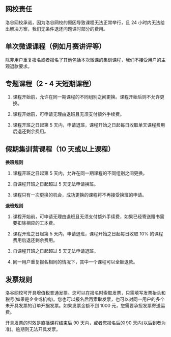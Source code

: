 ## 网校责任

洛谷网校承诺，因为洛谷网校的原因导致课程无法正常举行，且 24 小时内无法给出解决方案，我们无条件退还问题课时部分的费用。

## 单次微课课程（例如月赛讲评等）

除非用户重复报名或者报名了其他包括本次微课的集训课程，我们不接受用户的主观退款要求。

## 专题课程（2 - 4 天短期课程）

1. 课程开始前，允许在同一期课程的不同组别之间更换。课程开始后则不允许更换。

2. 课程开始前，可申请无理由退班且无须支付额外手续费。

3. 课程开班之日起第 5 天内，申请退班，课程开始之日起每日收取单天课程费用后退还剩余费用。

## 假期集训营课程（10 天或以上课程）

**换班规则**

1. 课程开班之日起第 5 天内，允许在同一期课程的不同组别之间更换。

2. 自课程开班之日起超过 5 天无法申请换班。 

3. 课程只有一次更换的机会，成功更换的课程将不再接受换班的申请。

**退班规则**

1. 课程开始前，可申请无理由退班且无须支付额外手续费，如果已经寄送赠书需要扣除相应的工本费。

2. 课程开班之日起第 5 天内，申请退班，课程开始之日起每日收取 10% 的课程费用后退还剩余费用。

3. 自课程开班之日起超过 5 天无法申请退班。 

4. 同一用户重复报名相同的情况下，其中一个课程可以全额退款。

## 发票规则

洛谷网校可开具增值税普通发票。您可以在报名时索取发票，只需填写发票抬头和税号(如果是企业或机构)。您也可以报名后再索取发票，也可以对同一用户的多个未开具发票的订单开据发票。如果发票金额不到 1000 元，您需要承担发票寄送运费。

开具发票的时效是直播课程结束后 90 天内，或者您报名后的 90 天内(以后到者为准)。逾期则无法开具发票。
